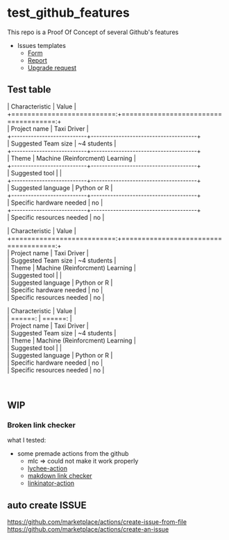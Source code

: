 # test_github_features

This repo is a Proof Of Concept of several Github's features

- Issues templates
  - [Form](.github/ISSUE_TEMPLATE/error-form.yml)
  - [Report](.github/ISSUE_TEMPLATE/error-report.md)
  - [Upgrade request](.github/ISSUE_TEMPLATE/upgrade-request.md)


  
## Test table



| Characteristic            | Value                                |  
+==========================:+=====================================:+  
| Project name              | Taxi Driver                          |  
+---------------------------+--------------------------------------+  
| Suggested Team size       | ~4 students                          |  
+---------------------------+--------------------------------------+  
| Theme                     | Machine (Reinforcment) Learning      |  
+---------------------------+--------------------------------------+  
| Suggested tool            |                                      |  
+---------------------------+--------------------------------------+  
| Suggested language        | Python or R                          |  
+---------------------------+--------------------------------------+  
| Specific hardware needed  | no                                   |  
+---------------------------+--------------------------------------+  
| Specific resources needed | no                                   |  

| Characteristic            | Value                                |  
+==========================:+=====================================:+  
| Project name              | Taxi Driver                          |  
| Suggested Team size       | ~4 students                          |  
| Theme                     | Machine (Reinforcment) Learning      |  
| Suggested tool            |                                      |  
| Suggested language        | Python or R                          |  
| Specific hardware needed  | no                                   |  
| Specific resources needed | no                                   |  


| Characteristic            | Value                                |  
| ======:                   |  ======:                             |  
| Project name              | Taxi Driver                          |  
| Suggested Team size       | ~4 students                          |  
| Theme                     | Machine (Reinforcment) Learning      |  
| Suggested tool            |                                      |  
| Suggested language        | Python or R                          |  
| Specific hardware needed  | no                                   |  
| Specific resources needed | no                                   |  

&nbsp;



## WIP

### Broken link checker

what I tested:

- some premade actions from the github
  - mlc => could not make it work properly
  - [lychee-action](https://github.com/lycheeverse/lychee-action)
  - [makdown link checker](https://github.com/gaurav-nelson/github-action-markdown-link-check)
  - [linkinator-action](https://github.com/JustinBeckwith/linkinator-action)



## auto create ISSUE

https://github.com/marketplace/actions/create-issue-from-file
https://github.com/marketplace/actions/create-an-issue
